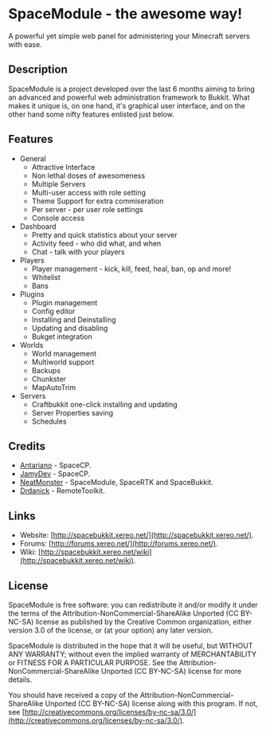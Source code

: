 # SpaceModule - the awesome way!
A powerful yet simple web panel for administering your Minecraft servers with ease.

## Description
SpaceModule is a project developed over the last 6 months aiming to bring an advanced and powerful web administration framework to Bukkit. What makes it unique is, on one hand, it's graphical user interface, and on the other hand some nifty features enlisted just below.

## Features
- General
    * Attractive Interface
    * Non lethal doses of awesomeness
    * Multiple Servers
    * Multi-user access with role setting
    * Theme Support for extra commiseration
    * Per server - per user role settings
    * Console access
- Dashboard
    * Pretty and quick statistics about your server
    * Activity feed - who did what, and when
    * Chat - talk with your players
- Players
    * Player management - kick, kill, feed, heal, ban, op and more!
    * Whitelist
    * Bans
- Plugins
    * Plugin management
    * Config editor
    * Installing and Deinstalling
    * Updating and disabling
    * Bukget integration
- Worlds
    * World management
    * Multiworld support
    * Backups
    * Chunkster
    * MapAutoTrim
- Servers
    * Craftbukkit one-click installing and updating
    * Server Properties saving
    * Schedules
    
## Credits
 * [Antariano](https://github.com/Antariano/) - SpaceCP.
 * [JamyDev](https://github.com/JamyDev/) - SpaceCP.
 * [NeatMonster](https://github.com/NeatMonster/) - SpaceModule, SpaceRTK and SpaceBukkit.
 * [Drdanick](https://github.com/Drdanick/) - RemoteToolkit.

## Links
- Website: [http://spacebukkit.xereo.net/](http://spacebukkit.xereo.net/).
- Forums: [http://forums.xereo.net/](http://forums.xereo.net/).
- Wiki: [http://spacebukkit.xereo.net/wiki](http://spacebukkit.xereo.net/wiki).
 
## License
SpaceModule is free software: you can redistribute it and/or modify it under
the terms of the Attribution-NonCommercial-ShareAlike Unported (CC BY-NC-SA)
license as published by the Creative Common organization, either version 3.0 of
the license, or (at your option) any later version.

SpaceModule is distributed in the hope that it will be useful, but WITHOUT ANY
WARRANTY; without even the implied warranty of MERCHANTABILITY or FITNESS FOR A
PARTICULAR PURPOSE. See the Attribution-NonCommercial-ShareAlike Unported (CC 
BY-NC-SA) license for more details.

You should have received a copy of the Attribution-NonCommercial-ShareAlike 
Unported (CC BY-NC-SA) license along with this program. If not, see 
[http://creativecommons.org/licenses/by-nc-sa/3.0/](http://creativecommons.org/licenses/by-nc-sa/3.0/).